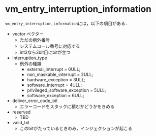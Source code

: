 # vm_entry_interruption_information
`vm_entry_interruption_information`には，以下の項目がある．
* vector ベクター
    * ただの例外番号
    * システムコール番号に対応する
    * int3なら3bit目にbitが立つ
* interruption_type
    * 例外の種類
        * external_interrupt = 0ULL;
        * non_maskable_interrupt = 2ULL;
        * hardware_exception = 3ULL;
        * software_interrupt = 4ULL;
        * privileged_software_exception = 5ULL;
        * software_exception = 6ULL;
* deliver_error_code_bit
    * エラーコードをスタックに積むかどうかをきめる
* reserved
    * TBD
* valid_bit
    * このbitがたっているときのみ，インジェクションが起こる
